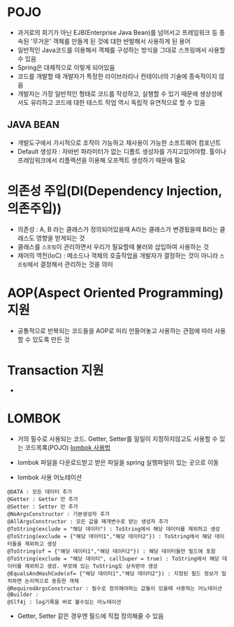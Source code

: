# POJO
- 과거로의 회기가 아닌 EJB(Enterprise Java Bean)를 넘어서고 프레임워크 등 종속된 '무거운' 객체를 만들게 된 것에 대한 반발해서 사용하게 된 용어
- 일반적인 Java코드를 이용해서 객체를 구성하는 방식을 그대로 스프링에서 사용할 수 있음
- Spring은 대체적으로 이렇게 되어있음
- 코드를 개발할 때 개발자가 특정한 라이브러리나 컨테이너의 기술에 종속적이지 않음
- 개발자는 가장 일반적인 형태로 코드를 작성하고, 실행할 수 있기 때문에 생상성에서도 유리하고 코드에 대한 테스트 작업 역시 독립적 유연적으로 할 수 있음

## JAVA BEAN
- 개발도구에서 가시적으로 조작이 가능하고 재사용이 가능한 소프트웨어 컴포넌트
- Default 생성자 : 자바빈 파라미터가 없는 디폴트 생성자를 가지고있어야함. 툴이나 프레임워크에서 리플렉션을 이용해 오프젝트 생성하기 때문에 필요

# 의존성 주입(DI(Dependency Injection,의존주입))
- 의존성 : A, B 라는 클래스가 정의되어있을때 A라는 클래스가 변경됬을때 B라는 클래스도 영향을 받게되는 것
- 클래스를 `스프링`이 관리하면서 우리가 필요할때 불러와 삽입하여 사용하는 것
- 제어의 역전(IoC) : 메소드나 객체의 호출작업을 개발자가 결정하는 것이 아니라 `스프링`에서 결정해서 관리하는 것을 의미

# AOP(Aspect Oriented Programming) 지원
- 공통적으로 반복되는 코드들을 AOP로 미리 만들어놓고 사용하는 관점에 따라 사용할 수 있도록 만든 것

# Transaction 지원
- 

# LOMBOK
- 거의 필수로 사용되는 코드. Getter, Setter를 일일이 지정하지않고도 사용할 수 있는 코드목록(POJO)
<a href="https://projectlombok.org/">lombok 사용법</a>

- lombok 파일을 다운로드받고 받은 파일을 spring 실행파일이 있는 곳으로 이동
- lombok 사용 어노테이션
```
@DATA : 모든 데이터 추가
@Getter : Getter 만 추가
@Setter : Setter 만 추가
@NoArgsConstructor : 기본생성자 추가
@AllArgsConstructor : 모든 값을 매개변수로 받는 생성자 추가
@ToString(exclude = "해당 데이터") : ToString에서 해당 데이터를 제외하고 생성
@ToString(exclude = {"해당 데이터1","해당 데이터2"}) : ToString에서 해당 데이터들을 제외하고 생성
@ToString(of = {"해당 데이터1","해당 데이터2"}) : 해당 데이터들만 필드에 포함
@ToString(exclude = "해당 데이터", callSuper = true) : ToString에서 해당 데이터를 제외하고 생성. 부모에 있는 ToString도 상속받아 생성
@EqualsAndHashCode(of= {"해당 데이터1","해당 데이터2"}) : 지정된 필드 정보가 일치하면 논리적으로 동등한 객체
@RequiredArgsConstructor : 필수로 정의해야하는 값들이 있을때 사용하는 어노테이션
@Builder : 
@Slf4j : log기록을 바로 볼수있는 어노테이션
```
- Getter, Setter 같은 경우엔 필드에 직접 정의해줄 수 있음